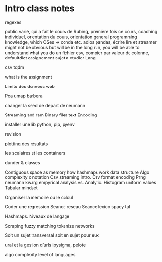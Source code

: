 # Intro class notes

regexes

public varié, qui a fait le cours de Rubing, première fois ce cours, coaching individuel, orientation du cours, orientation general programming knowledge, which OSes -> conda etc. adios pandas, écrire lire et streamer might not be obvious but will be in the long run, you will be able to understand what you do un fichier csv, compter par valeur de colonne, defaultdict assignement sujet a etudier
Lang

csv tqdm

what is the assignment

Limite des donnees web

Pca  umap barbera

changer la seed de depart de neumann

Streaming and ram
Binary files text
Encoding

installer une lib python, pip, pyenv

revision

plotting des résultats

les scalaires et les containers

dunder & classes

Contiguous space as memory how hashmaps work data structure
Algo complexity o notation
Csv streaming intro. Csv format encoding
Prng neumann kwarg empyrical analysis vs. Analytic. Histogram uniform values
Tabular mindset

Organiser la memoire ou le calcul

Coder une regression
Seance reseau
Seance lexico spacy tal

Hashmaps. Niveaux de langage

Scraping fuzzy matching tokenize networks

Soit un sujet transversal soit un sujet pour eux

ural et la gestion d’urls ipysigma, pelote

algo complexity
level of languages

